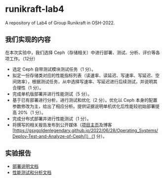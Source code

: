 # runikraft-lab4
A repository of Lab4 of Group Runikraft in OSH-2022.

## 我们实现的内容

在本次实验中，我们选择 Ceph（存储相关）中进行部署、测试、分析、评价等各项工作。（12分）

- 选定 Ceph 自带测试模块测试任务（1 分）。
- 拟定一份存储类对应的性能指标列表（读速率、读延迟、写速率、写延迟、空间效率），根据测试任务，从中选择写速率、写延迟进行后续测试，并说明其合理性（1 分）。
- 完成单机版部署并进行性能测试（5 分）。
- 基于已有部署进行分析，进行测试和优化（2 分）。优化以 Ceph 本身的配置参数修改为主，给出了相应分析。提供证据说明单机优化后性能较初始部署提高 20%（1 分）。
- 完成分布式部署并进行性能测试（1 分）。
- 将撰写的相关报告发布到公开媒体（[项目主页](https://osh-2022.github.io/runikraft-lab4)及博客[https://gsxgoldenlegendary.github.io/2022/06/28/Operating_Systems/Deploy-Test-and-Analyze-of-Ceph/]）（1 分）。

## 实验报告

- [部署说明文档](https://osh-2022.github.io/runikraft-lab4/deploy.html)
- [性能测试和分析文档](https://osh-2022.github.io/runikraft-lab4/test_analyze.html)
